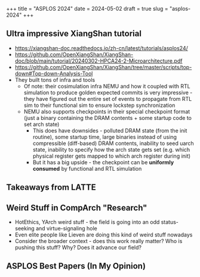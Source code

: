 +++
title = "ASPLOS 2024"
date = 2024-05-02
draft = true
slug = "asplos-2024"
+++

## Ultra impressive XiangShan tutorial

- https://xiangshan-doc.readthedocs.io/zh-cn/latest/tutorials/asplos24/
- https://github.com/OpenXiangShan/XiangShan-doc/blob/main/tutorial/20240302-HPCA24-2-Microarchitecture.pdf
- https://github.com/OpenXiangShan/XiangShan/tree/master/scripts/top-down#Top-down-Analysis-Tool
- They built tons of infra and tools
  - Of note: their cosimulation infra NEMU and how it coupled with RTL simulation to produce golden expected commits is very impressive - they have figured out the entire set of events to propagate from RTL sim to their functional sim to ensure lockstep synchronization
  - NEMU also supports checkpoints in their special checkpoint format (just a binary containing the DRAM contents + some startup code to set arch state)
    - This does have downsides - polluted DRAM state (from the init routine), some startup time, large binaries instead of using compressible (diff-based) DRAM contents, inability to seed uarch state, inability to specify how the arch state gets set (e.g. which physical register gets mapped to which arch register during init)
    - But it has a big upside - the checkpoint can be **uniformly consumed** by functional and RTL simulation

## Takeaways from LATTE

## Weird Stuff in CompArch "Research"

- HotEthics, YArch weird stuff - the field is going into an odd status-seeking and virtue-signaling hole
- Even elite people like Lieven are doing this kind of weird stuff nowadays
- Consider the broader context - does this work really matter? Who is pushing this stuff? Why? Does it advance our field?

## ASPLOS Best Papers (In My Opinion)
